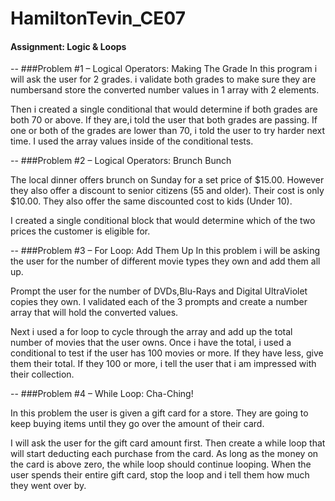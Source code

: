 # HamiltonTevin_CE07
#### Assignment: Logic & Loops
--
###Problem #1 – Logical Operators: Making The Grade
In this program i will ask	the user for 2 grades. i validate both grades to make sure they are numbersand store the	converted number values in 1 array with 2 elements. 

Then i created a single conditional that would determine if	both grades are both 70 or above. If they are,i told the user that both grades	are	passing. If one or both of the grades are lower than 70, i told the user to try harder next time. I used the array values inside of the conditional tests.

--
###Problem	#2 – Logical Operators: Brunch Bunch

The	local dinner	offers	brunch	on	Sunday	for a set price of $15.00. However they also	offer a discount to senior	citizens (55 and	older). Their	 cost is only $10.00. They	also offer the same	discounted cost to kids (Under 10).

I created a single conditional block that would determine which of the	two prices the customer is eligible for.

--
###Problem	#3 – For	Loop:	Add Them	 Up
In	this problem i will be asking the user for the number	of	different	movie types they own and add them all up.

Prompt	the user for the	number	of	DVDs,Blu-Rays and Digital UltraViolet copies they own. I validated each of the	 3	prompts and create a number array that will hold the converted values.	

Next i used a for loop	to	cycle through the array and add up the total	number	of	movies	that the user owns.
Once i have the total, i used a conditional to test if the user has 100	movies	or	more. If they	 have less, give them their	total. If	they 100 or more, i tell the user that i am impressed with their collection.

--
###Problem	#4 – While	Loop:	Cha-Ching!

In	this problem	the	 user is given a	gift card for a store.	They are going to keep buying	items until they go over the amount of their card.

I will ask the user for the gift card amount first.
Then create a	 while	loop that	will start deducting each purchase from	 the card. As	long as the money on the card is	above	zero,	the while	loop should continue looping. When the user	 spends their entire gift card, stop the loop and i tell	them how much	 they went over by.


